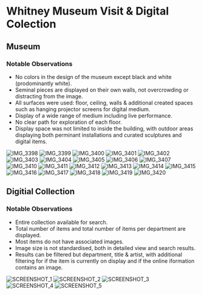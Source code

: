 # Whitney Museum Visit & Digital Colection

## Museum
### Notable Observations

- No colors in the design of the museum except black and white (prodominantly white).
- Seminal pieces are displayed on their own walls, not overcrowding or distracting from the image.
- All surfaces were used: floor, ceiling, walls & additional created spaces such as hanging projector screens for digital medium.
- Display of a wide range of medium including live performance.
- No clear path for exploration of each floor.
- Display space was not limited to inside the building, with outdoor areas displaying both perminant installations and curated sculptures and digital items.

![IMG_3398](https://user-images.githubusercontent.com/9771424/64178748-0c340a80-ce30-11e9-9884-0688e376fd6e.jpeg)
![IMG_3399](https://user-images.githubusercontent.com/9771424/64178750-0ccca100-ce30-11e9-8789-461528533b8d.jpeg)
![IMG_3400](https://user-images.githubusercontent.com/9771424/64178752-0ccca100-ce30-11e9-9676-24748c428d3d.jpeg)
![IMG_3401](https://user-images.githubusercontent.com/9771424/64178753-0ccca100-ce30-11e9-91c9-069c1695d95d.jpeg)
![IMG_3402](https://user-images.githubusercontent.com/9771424/64178754-0ccca100-ce30-11e9-8f73-b4becc6e1cc5.jpeg)
![IMG_3403](https://user-images.githubusercontent.com/9771424/64178755-0ccca100-ce30-11e9-8804-2460b7748164.jpeg)
![IMG_3404](https://user-images.githubusercontent.com/9771424/64178756-0ccca100-ce30-11e9-99f6-725a40bf5569.jpeg)
![IMG_3405](https://user-images.githubusercontent.com/9771424/64178759-0d653780-ce30-11e9-819c-a05f0b127416.jpeg)
![IMG_3406](https://user-images.githubusercontent.com/9771424/64178761-0d653780-ce30-11e9-99d3-e4ff6364fc1c.jpeg)
![IMG_3407](https://user-images.githubusercontent.com/9771424/64178763-0d653780-ce30-11e9-8bd9-34392c625f2e.jpeg)
![IMG_3410](https://user-images.githubusercontent.com/9771424/64178765-0dfdce00-ce30-11e9-812a-f247bfc020dd.jpeg)
![IMG_3411](https://user-images.githubusercontent.com/9771424/64178767-0dfdce00-ce30-11e9-8682-56ddf77d5c39.jpeg)
![IMG_3412](https://user-images.githubusercontent.com/9771424/64178768-0e966480-ce30-11e9-8e4d-68560b97bcc3.jpeg)
![IMG_3413](https://user-images.githubusercontent.com/9771424/64178769-0e966480-ce30-11e9-82eb-503d3f9165f5.jpeg)
![IMG_3414](https://user-images.githubusercontent.com/9771424/64178770-0e966480-ce30-11e9-9143-21b2fd72ba43.jpeg)
![IMG_3415](https://user-images.githubusercontent.com/9771424/64178772-0e966480-ce30-11e9-9e99-62b443a78883.jpeg)
![IMG_3416](https://user-images.githubusercontent.com/9771424/64178773-0e966480-ce30-11e9-8d76-0ac6118f1ddf.jpeg)
![IMG_3417](https://user-images.githubusercontent.com/9771424/64178774-0e966480-ce30-11e9-9784-3a294e5a4a34.jpeg)
![IMG_3418](https://user-images.githubusercontent.com/9771424/64178775-0e966480-ce30-11e9-9809-393c37465efc.jpeg)
![IMG_3419](https://user-images.githubusercontent.com/9771424/64178776-0e966480-ce30-11e9-92db-4b68d3f43110.jpeg)
![IMG_3420](https://user-images.githubusercontent.com/9771424/64178777-0f2efb00-ce30-11e9-8d44-275152070d4f.jpeg)

## Digitial Collection
### Notable Observations

- Entire collection available for search.
- Total number of items and total number of items per department are displayed. 
- Most items do not have associated images.
- Image size is not standardised, both in detailed view and search results.
- Results can be filtered but department, title & artist, with additional filtering for if the item is currently on display and if the online iformation contains an image.

![SCREENSHOT_1](https://user-images.githubusercontent.com/9771424/64178823-21a93480-ce30-11e9-8a45-bf1557fdb9a6.png)
![SCREENSHOT_2](https://user-images.githubusercontent.com/9771424/64178824-21a93480-ce30-11e9-9dfc-af0b4d1c8df9.png)
![SCREENSHOT_3](https://user-images.githubusercontent.com/9771424/64178825-21a93480-ce30-11e9-831e-f99b3b573cb0.png)
![SCREENSHOT_4](https://user-images.githubusercontent.com/9771424/64178826-21a93480-ce30-11e9-84e5-2a3dae5a642e.png)
![SCREENSHOT_5](https://user-images.githubusercontent.com/9771424/64178827-21a93480-ce30-11e9-9782-9f462ea29a4b.png)

